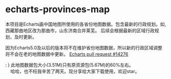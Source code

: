 # echarts-provinces-map 

本项目是Echarts画中国地图所使用的各省份地图数据。包含最新的行政规划。如,西藏那曲地区改为那曲市，山东济南合并莱芜。 后续会根据最新的区域行政规划，及时更新。  

因为Echarts5.0及以后的版本将不在维护省份地图数据，所以新的行政区域调整将不会在老的地图数据中更新。 
[Echarts pull request #14276](https://github.com/apache/echarts/pull/14276)

: ) 此地图数据包大小(3.51M)只有原资源包(5.67M)的60%左右。  
&nbsp;&nbsp;&nbsp;&nbsp;哈哈，也不枉我辛苦了两天。现分享给大家下载使用，欢迎star。
